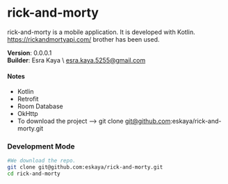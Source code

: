 # rick-and-morty

rick-and-morty is a mobile application. It is developed with Kotlin. https://rickandmortyapi.com/ brother has been used.

**Version**: 0.0.0.1\
**Builder**: Esra Kaya \ esra.kaya.5255@gmail.com


#### Notes

- Kotlin
- Retrofit
- Room Database
- OkHttp
- To download the project --> git clone git@github.com:eskaya/rick-and-morty.git


### Development Mode

```bash
#We download the repo.
git clone git@github.com:eskaya/rick-and-morty.git
cd rick-and-morty



